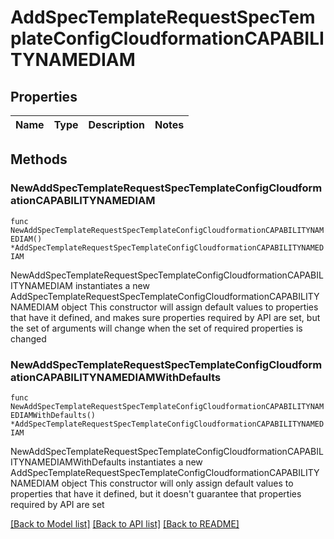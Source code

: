 # AddSpecTemplateRequestSpecTemplateConfigCloudformationCAPABILITYNAMEDIAM

## Properties

Name | Type | Description | Notes
------------ | ------------- | ------------- | -------------

## Methods

### NewAddSpecTemplateRequestSpecTemplateConfigCloudformationCAPABILITYNAMEDIAM

`func NewAddSpecTemplateRequestSpecTemplateConfigCloudformationCAPABILITYNAMEDIAM() *AddSpecTemplateRequestSpecTemplateConfigCloudformationCAPABILITYNAMEDIAM`

NewAddSpecTemplateRequestSpecTemplateConfigCloudformationCAPABILITYNAMEDIAM instantiates a new AddSpecTemplateRequestSpecTemplateConfigCloudformationCAPABILITYNAMEDIAM object
This constructor will assign default values to properties that have it defined,
and makes sure properties required by API are set, but the set of arguments
will change when the set of required properties is changed

### NewAddSpecTemplateRequestSpecTemplateConfigCloudformationCAPABILITYNAMEDIAMWithDefaults

`func NewAddSpecTemplateRequestSpecTemplateConfigCloudformationCAPABILITYNAMEDIAMWithDefaults() *AddSpecTemplateRequestSpecTemplateConfigCloudformationCAPABILITYNAMEDIAM`

NewAddSpecTemplateRequestSpecTemplateConfigCloudformationCAPABILITYNAMEDIAMWithDefaults instantiates a new AddSpecTemplateRequestSpecTemplateConfigCloudformationCAPABILITYNAMEDIAM object
This constructor will only assign default values to properties that have it defined,
but it doesn't guarantee that properties required by API are set


[[Back to Model list]](../README.md#documentation-for-models) [[Back to API list]](../README.md#documentation-for-api-endpoints) [[Back to README]](../README.md)


